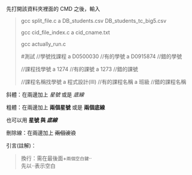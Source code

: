 先打開該資料夾裡面的 CMD 之後，輸入

> gcc split_file.c
> a DB_students.csv DB_students_tc_big5.csv
> 
> gcc cid_file_index.c
> a cid_cname.txt
> 
> gcc actually_run.c
> 
> #測試
> //學號找課程
> a D0500030  //有的學號
> a D0915874  //錯的學號
> 
> //課程找學號
> a 1274 //有的課號
> a 1273 //錯的課號
> 
> //課程名稱找學號
> a 程式設計(III)  //有的課程名稱
> a 班級           //錯的課程名稱


斜體：在兩邊加上 *星號* 或是 _底線_

粗體：在兩邊加上 **兩個星號** 或是 __兩個底線__

也可以用 **星號 與 _底線_**

刪除線：在兩邊加上 ~~兩個波浪~~

引言(註解)：

> 換行：需在最後面+`兩個空白鍵`··  
> 先以··表示空白
